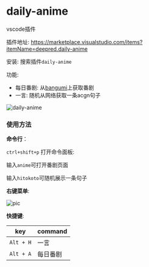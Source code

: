 # daily-anime 

vscode插件

插件地址: https://marketplace.visualstudio.com/items?itemName=deepred.daily-anime

安装: 搜索插件`daily-anime`

功能:
* 每日番剧: 从[bangumi](https://bgm.tv/)上获取番剧
* 一言: 随机从网络获取一条acgn句子

![daily-anime](https://i.loli.net/2019/02/20/5c6cec88e2d41.png)

### 使用方法

**命令行**：

`ctrl+shift+p` 打开命令面板:

输入`anime`可打开番剧页面

输入`hitokoto`可随机展示一条句子

**右键菜单**:

![pic](https://i.loli.net/2019/02/20/5c6cec7751703.png)


**快捷键**:

|key|command|
|------|------|
|`Alt + H`|一言|
|`Alt + A`|每日番剧|

